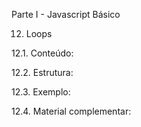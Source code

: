 Parte I - Javascript Básico

12. Loops

12.1. Conteúdo: 

12.2. Estrutura: 

12.3. Exemplo:

12.4. Material complementar:
